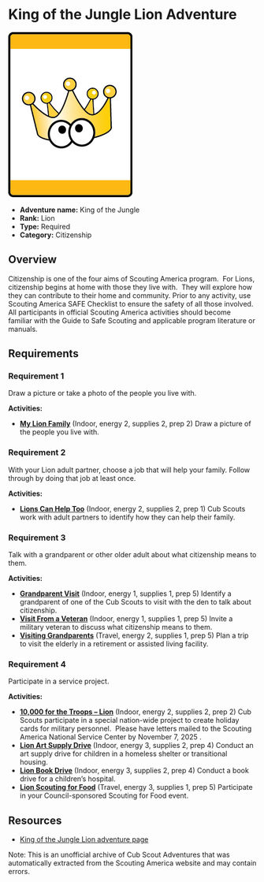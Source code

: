 # King of the Jungle Lion Adventure

![King of the Jungle Lion adventure belt loop](images/king-of-the-jungle.jpg)

- **Adventure name:** King of the Jungle
- **Rank:** Lion
- **Type:** Required
- **Category:** Citizenship

## Overview

Citizenship is one of the four aims of Scouting America program.  For Lions, citizenship begins at home with those they live with.  They will explore how they can contribute to their home and community. Prior to any activity, use Scouting America SAFE Checklist to ensure the safety of all those involved. All participants in official Scouting America activities should become familiar with the Guide to Safe Scouting and applicable program literature or manuals.

## Requirements

### Requirement 1

Draw a picture or take a photo of the people you live with.

**Activities:**

- **[My Lion Family](https://www.scouting.org/cub-scout-activities/my-lion-family/)** (Indoor, energy 2, supplies 2, prep 2)
  Draw a picture of the people you live with.

### Requirement 2

With your Lion adult partner, choose a job that will help your family. Follow through by doing that job at least once.

**Activities:**

- **[Lions Can Help Too](https://www.scouting.org/cub-scout-activities/lions-can-help-too/)** (Indoor, energy 2, supplies 2, prep 1)
  Cub Scouts work with adult partners to identify how they can help their family.

### Requirement 3

Talk with a grandparent or other older adult about what citizenship means to them.

**Activities:**

- **[Grandparent Visit](https://www.scouting.org/cub-scout-activities/grandparent-visit/)** (Indoor, energy 1, supplies 1, prep 5)
  Identify a grandparent of one of the Cub Scouts to visit with the den to talk about citizenship.
- **[Visit From a Veteran](https://www.scouting.org/cub-scout-activities/visit-from-a-veteran/)** (Indoor, energy 1, supplies 1, prep 5)
  Invite a military veteran to discuss what citizenship means to them.
- **[Visiting Grandparents](https://www.scouting.org/cub-scout-activities/visiting-grandparents/)** (Travel, energy 2, supplies 1, prep 5)
  Plan a trip to visit the elderly in a retirement or assisted living facility.

### Requirement 4

Participate in a service project.

**Activities:**

- **[10,000 for the Troops – Lion](https://www.scouting.org/cub-scout-activities/10000-for-the-troops-lion/)** (Indoor, energy 2, supplies 2, prep 2)
  Cub Scouts participate in a special nation-wide project to create holiday cards for military personnel.   Please have letters mailed to the Scouting America National Service Center by November 7, 2025 .
- **[Lion Art Supply Drive](https://www.scouting.org/cub-scout-activities/lion-art-supply-drive/)** (Indoor, energy 3, supplies 2, prep 4)
  Conduct an art supply drive for children in a homeless shelter or transitional housing.
- **[Lion Book Drive](https://www.scouting.org/cub-scout-activities/lion-book-drive/)** (Indoor, energy 3, supplies 2, prep 4)
  Conduct a book drive for a children’s hospital.
- **[Lion Scouting for Food](https://www.scouting.org/cub-scout-activities/lion-scouting-for-food/)** (Travel, energy 3, supplies 1, prep 5)
  Participate in your Council-sponsored Scouting for Food event.


## Resources

- [King of the Jungle Lion adventure page](https://www.scouting.org/cub-scout-adventures/king-of-the-jungle/)

Note: This is an unofficial archive of Cub Scout Adventures that was automatically extracted from the Scouting America website and may contain errors.